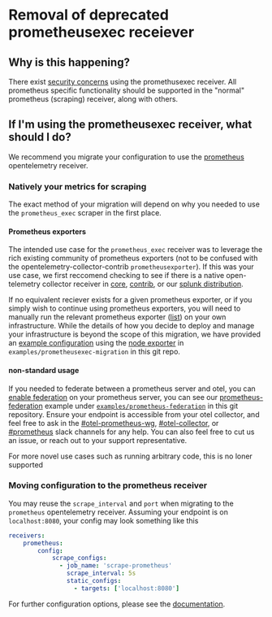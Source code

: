 # Removal of deprecated prometheusexec receiever
## Why is this happening?
There exist [security concerns](https://github.com/open-telemetry/opentelemetry-collector-contrib/issues/6722) using the promethusexec receiver.  All prometheus specific functionality should be supported in the "normal" prometheus (scraping) receiver, along with others.

## If I'm using the prometheusexec receiver, what should I do?

We recommend you migrate your configuration to use the [prometheus](https://github.com/open-telemetry/opentelemetry-collector-contrib/tree/main/receiver/prometheusreceiver) opentelemetry receiver.

### Natively your metrics for scraping
The exact method of your migration will depend on why you needed to use the `prometheus_exec` scraper in the first place.


#### Prometheus exporters
The intended use case for the `prometheus_exec` receiver was to leverage the rich existing community of prometheus exporters (not to be confused with the opentelemetry-collector-contrib `prometheusexporter`). If this was your use case, we first reccomend checking to see if there is a native open-telemetry collector receiver in [core](https://github.com/open-telemetry/opentelemetry-collector/tree/main/receiver), [contrib](https://github.com/open-telemetry/opentelemetry-collector-contrib/tree/main/receiver), or our [splunk distribution](https://github.com/signalfx/splunk-otel-collector/tree/main/internal/receiver).

If no equivalent reciever exists for a given prometheus exporter, or if you simply wish to continue using prometheus exporters, you will need to manually run the relevant prometheus exporter ([list](https://prometheus.io/docs/instrumenting/exporters/)) on your own infrastructure.  While the details of how you decide to deploy and manage your infrastructure is beyond the scope of this migration, we have provided an [example configuration](../../examples/prometheusexec-migration/README.md) using the [node exporter](https://github.com/prometheus/node_exporter#readme) in `examples/prometheusexec-migration` in this git repo.

#### non-standard usage
If you needed to federate between a prometheus server and otel, you can [enable federation](https://prometheus.io/docs/prometheus/latest/federation/) on your prometheus server, you can see our [prometheus-federation](./examples/prometheus-federation/README.md) example under [`examples/prometheus-federation`](./examples/prometheus-federation) in this git repository.  Ensure your endpoint is accessible from your otel collector, and feel free to ask in the [#otel-prometheus-wg](https://cloud-native.slack.com/archives/C01LSCJBXDZ), [#otel-collector](https://cloud-native.slack.com/archives/C01N6P7KR6W), or [#prometheus](https://cloud-native.slack.com/archives/C167KFM6C) slack channels for any help.  You can also feel free to cut us an issue, or reach out to your support representative.

For more novel use cases such as running arbitrary code, this is no loner supported 

### Moving configuration to the prometheus receiver

You may reuse the `scrape_interval` and `port` when migrating to the `prometheus` opentelemetry receiver.
Assuming your endpoint is on `localhost:8080`, your config may look something like this

```yaml
receivers:
    prometheus:
        config:
            scrape_configs:
              - job_name: 'scrape-prometheus'
                scrape_interval: 5s
                static_configs:
                  - targets: ['localhost:8080']
```

For further configuration options, please see the [documentation](https://github.com/open-telemetry/opentelemetry-collector-contrib/tree/main/receiver/prometheusreceiver#readme).
